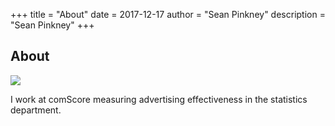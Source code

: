 +++
title = "About"
date = 2017-12-17
author = "Sean Pinkney"
description = "Sean Pinkney"
+++

## About
<img src="https://avatars.githubusercontent.com/spinkney" >

I work at comScore measuring advertising effectiveness in the statistics department.